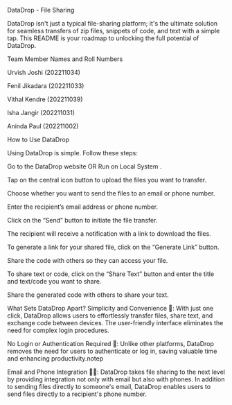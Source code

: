 DataDrop - File Sharing 

DataDrop isn't just a typical file-sharing platform; it's the ultimate solution for seamless transfers of zip files, snippets of code, and text with a simple tap. This README is your roadmap to unlocking the full potential of DataDrop.

Team Member Names and Roll Numbers

Urvish Joshi (202211034)

Fenil Jikadara (202211033)

Vithal Kendre (202211039)

Isha Jangir (202211031)

Aninda Paul (202211002)

How to Use DataDrop

Using DataDrop is simple. Follow these steps:

Go to the DataDrop website OR Run on Local System .

Tap on the central icon button to upload the files you want to transfer.

Choose whether you want to send the files to an email or phone number.

Enter the recipient’s email address or phone number.

Click on the “Send” button to initiate the file transfer.

The recipient will receive a notification with a link to download the files.

To generate a link for your shared file, click on the “Generate Link” button.

Share the code with others so they can access your file.

To share text or code, click on the “Share Text” button and enter the title and text/code you want to share.

Share the generated code with others to share your text.


What Sets DataDrop Apart?
Simplicity and Convenience 🚀: With just one click, DataDrop allows users to effortlessly transfer files, share text, and exchange code between devices. The user-friendly interface eliminates the need for complex login procedures.

No Login or Authentication Required 🔑: Unlike other platforms, DataDrop removes the need for users to authenticate or log in, saving valuable time and enhancing productivity.notep

Email and Phone Integration 📧📱: DataDrop takes file sharing to the next level by providing integration not only with email but also with phones. In addition to sending files directly to someone's email, DataDrop enables users to send files directly to a recipient's phone number.


